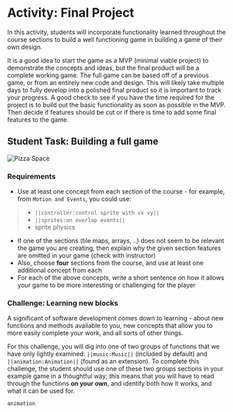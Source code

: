 # Activity: Final Project

In this activity, students will incorporate functionality learned throughout the course sections to build a well functioning game in building a game of their own design.

It is a good idea to start the game as a MVP (minimal viable project) to demonstrate the concepts and ideas, but the final product will be a complete working game. The full game can be based off of a previous game, or from an entirely new code and design. This will likely take multiple days to fully develop into a polished final product so it is important to track your progress. A good check to see if you have the time required for the project is to build out the basic functionality as soon as possible in the MVP. Then decide if features should be cut or if there is time to add some final features to the game.

## Student Task: Building a full game

![Pizza Space](/static/courses/csintro/final-project/pizza-space.gif)

### Requirements

* Use at least one concept from each section of the course - for example, from `Motion and Events`, you could use:

>* ``||controller:control sprite with vx vy||``
>* ``||sprites:on overlap events||``
>* sprite physics

* If one of the sections (tile maps, arrays, ..) does not seem to be relevant the game you are creating, then explain why the given section features are omitted in your game (check with instructor)
* Also, choose **four** sections from the course, and use at least one additional concept from each
* For each of the above concepts, write a short sentence on how it allows your game to be more interesting or challenging for the player

### Challenge: Learning new blocks

A significant of software development comes down to learning - about new functions and methods available to you, new concepts that allow you to more easily complete your work, and all sorts of other things.

For this challenge, you will dig into one of two groups of functions that we have only lightly examined: ``||music:Music||`` (included by default) and ``||animation:Animation||`` (found as an extension). To complete this challenge, the student should use one of these two groups sections in your example game in a thoughtful way; this means that you will have to read through the functions **on your own**, and identify both how it works, and what it can be used for.


```package
animation
```
